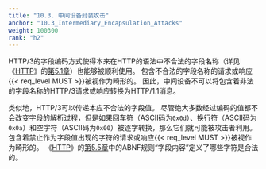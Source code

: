 ```yaml
---
title: "10.3. 中间设备封装攻击"
anchor: "10.3_Intermediary_Encapsulation_Attacks"
weight: 100300
rank: "h2"
---
```


HTTP/3的字段编码方式使得本来在HTTP的语法中不合法的字段名称（详见《[HTTP](https://www.rfc-editor.org/info/rfc9110)》的[第5.1章](https://www.rfc-editor.org/rfc/rfc9110#section-5.1)）也能够被顺利使用。
包含不合法的字段名称的请求或响应{{< req_level MUST >}}被视作为畸形的。
因此，中间设备不可以将包含着非法的字段名称的HTTP/3请求或响应转换为HTTP/1.1消息。

类似地，HTTP/3可以传递本应不合法的字段值。
尽管绝大多数经过编码的值都不会改变字段的解析过程，但是如果回车符（ASCII码为`0x0d`）、换行符（ASCII码为`0x0a`）和空字符（ASCII码为`0x00`）被逐字转换，那么它们就可能被攻击者利用。
包含着禁止作为字段值出现的字符的请求或响应{{< req_level MUST >}}被视作为畸形的。
《[HTTP](https://www.rfc-editor.org/info/rfc9110)》的[第5.5章](https://www.rfc-editor.org/rfc/rfc9110#section-5.5)中的ABNF规则“字段内容”定义了哪些字符是合法的。
